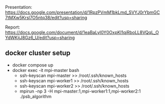 Presentation: https://docs.google.com/presentation/d/1RpzPVmM1bkLmd_SVYJ0rYbmGC7tMXw5Krsl7O5ntq38/edit?usp=sharing

Report: https://docs.google.com/document/d/1eaBaLyI0Y0OxpKl1qjRboLL8VQqL_OYdWKijJ8Gz6_U/edit?usp=sharing
## docker cluster setup
- docker compose up 
- docker exec -it mpi-master bash
    - ssh-keyscan mpi-master >> /root/.ssh/known_hosts
    - ssh-keyscan mpi-worker1 >> /root/.ssh/known_hosts
    - ssh-keyscan mpi-worker2 >> /root/.ssh/known_hosts
    - mpirun -np 3 -H mpi-master:1,mpi-worker1:1,mpi-worker2:1 ./psb_algorithm
    
